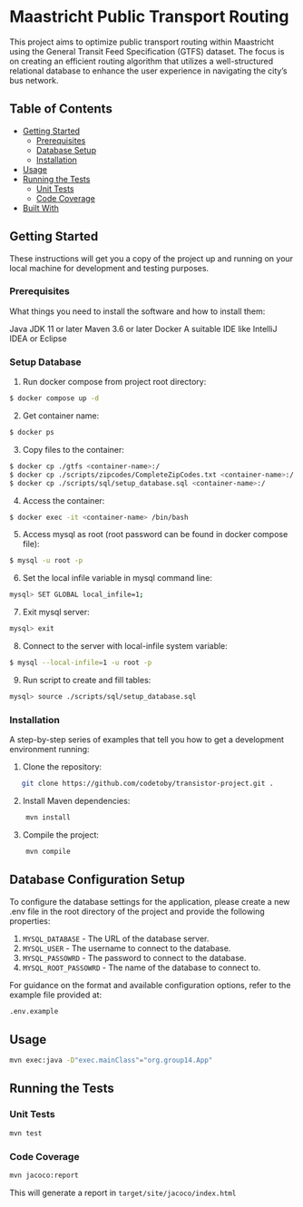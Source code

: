 # Maastricht Public Transport Routing

This project aims to optimize public transport routing within Maastricht using the General Transit Feed Specification (GTFS) dataset. The focus is on creating an efficient routing algorithm that utilizes a well-structured relational database to enhance the user experience in navigating the city’s bus network.

## Table of Contents

- [Getting Started](#getting-started)
  - [Prerequisites](#prerequisites)
  - [Database Setup](#setup-database)
  - [Installation](#installation)
- [Usage](#usage)
- [Running the Tests](#running-the-tests)
  - [Unit Tests](#unit-tests)
  - [Code Coverage](#code-coverage)
- [Built With](#built-with)

## Getting Started

These instructions will get you a copy of the project up and running on your local machine for development and testing purposes.

### Prerequisites

What things you need to install the software and how to install them:

Java JDK 11 or later
Maven 3.6 or later
Docker
A suitable IDE like IntelliJ IDEA or Eclipse

### Setup Database
1. Run docker compose from project root directory:
```bash 
$ docker compose up -d
```

2. Get container name:
```bash
$ docker ps
```

3. Copy files to the container:
```bash
$ docker cp ./gtfs <container-name>:/
$ docker cp ./scripts/zipcodes/CompleteZipCodes.txt <container-name>:/
$ docker cp ./scripts/sql/setup_database.sql <container-name>:/
```

4. Access the container:
```bash
$ docker exec -it <container-name> /bin/bash
```

5. Access mysql as root (root password can be found in docker compose file):
```bash
$ mysql -u root -p
```

6. Set the local infile variable in mysql command line:
```bash
mysql> SET GLOBAL local_infile=1;
```

7. Exit mysql server:
```bash
mysql> exit
```

8. Connect to the server with local-infile system variable:
```bash
$ mysql --local-infile=1 -u root -p
```

9. Run script to create and fill tables:
```bash
mysql> source ./scripts/sql/setup_database.sql
```


### Installation

A step-by-step series of examples that tell you how to get a development environment running:

1. Clone the repository:
```bash
   git clone https://github.com/codetoby/transistor-project.git .
```
2. Install Maven dependencies:
```bash
    mvn install
```
3. Compile the project:
```bash
    mvn compile
```

## Database Configuration Setup

To configure the database settings for the application, please create a new .env file in the root directory of the project and provide the following properties:
1. `MYSQL_DATABASE` - The URL of the database server.
2. `MYSQL_USER` - The username to connect to the database.
3. `MYSQL_PASSOWRD` - The password to connect to the database.
4. `MYSQL_ROOT_PASSOWRD` - The name of the database to connect to.

For guidance on the format and available configuration options, refer to the example file provided at:

```bash
.env.example
```

## Usage
```bash
mvn exec:java -D"exec.mainClass"="org.group14.App"
```

## Running the Tests

### Unit Tests
```bash
mvn test
```
### Code Coverage
```bash
mvn jacoco:report
```
This will generate a report in `target/site/jacoco/index.html`
